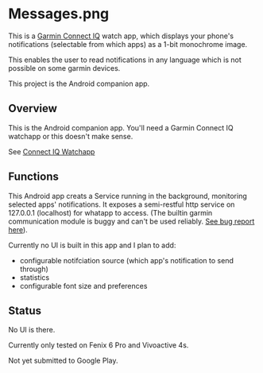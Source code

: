 # Messages.png

This is a [Garmin Connect IQ](https://apps.garmin.com/en-US/) watch app, which displays your phone's notifications (selectable from which apps) as a 1-bit monochrome image.

This enables the user to read notifications in any language which is not possible on some garmin devices.

This project is the Android companion app.

## Overview

This is the Android companion app. You'll need a Garmin Connect IQ watchapp or this doesn't make sense.

See [Connect IQ Watchapp](https://github.com/starryalley/Messages.png)

## Functions

This Android app creats a Service running in the background, monitoring selected apps' notifications. It exposes a semi-restful http service on 127.0.0.1 (localhost) for whatapp to access. (The builtin garmin communication module is buggy and can't be used reliably. [See bug report here](https://forums.garmin.com/developer/connect-iq/i/bug-reports/failure_during_transfer)).

Currently no UI is built in this app and I plan to add:
* configurable notifciation source (which app's notification to send through)
* statistics
* configurable font size and preferences

## Status

No UI is there.

Currently only tested on Fenix 6 Pro and Vivoactive 4s.

Not yet submitted to Google Play.
